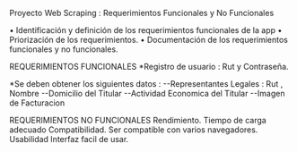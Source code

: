 Proyecto Web Scraping
: Requerimientos Funcionales y No Funcionales 

• Identificación y definición de los requerimientos funcionales de la app
• Priorización de los requerimientos.
• Documentación de los requerimientos funcionales y no funcionales.

REQUERIMIENTOS FUNCIONALES
*Registro de usuario : Rut y Contraseña.

*Se deben obtener los siguientes datos : 
--Representantes Legales : Rut , Nombre
--Domicilio del Titular
--Actividad Economica del Titular
--Imagen de Facturacion 

REQUERIMIENTOS NO FUNCIONALES
Rendimiento.
Tiempo de carga adecuado
Compatibilidad.
Ser compatible con varios navegadores.
Usabilidad
Interfaz facil de usar. 